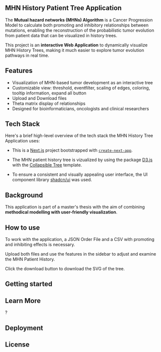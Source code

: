 ## MHN History Patient Tree Application

The **Mutual hazard networks (MHNs) Algorithm** is a Cancer Progression Model to calculate both promoting and inhibitory relationships between mutations, enabling the reconstruction of the probabilistic tumor evolution from patient data that can be visualized in history trees.

This project is an **interactive Web Application** to dynamically visualize MHN History Trees, making it much easier to explore tumor evolution pathways in real time.

## Features

- Visualization of MHN-based tumor development as an interactive tree
- Customizable view: threshold, eventfilter, scaling of edges, coloring, tooltip information, expand all button
- Upload and Download files
- Theta matrix display of relationships
- Designed for bioinformaticians, oncologists and clinical researchers


## Tech Stack

Here's a brief high-level overview of the tech stack the MHN History Tree Application uses:

- This is a [Next.js](https://nextjs.org) project bootstrapped with [`create-next-app`](https://nextjs.org/docs/app/api-reference/cli/create-next-app).

- The MHN patient history tree is vizualized by using the package [D3.js](https://d3js.org/) with the [Collapsible Tree](https://observablehq.com/@d3/collapsible-tree) template.

- To ensure a consistent and visually appealing user interface, the UI component library [shadcn/ui](https://ui.shadcn.com/) was used. 

## Background

This application is part of a master's thesis with the aim of combining **methodical modelling with user-friendly visualization**. 

## How to use 

To work with the application, a JSON Order File and a CSV with promoting and inhibiting effects is necessary. 

Upload both files and use the features in the sidebar to adjust and examine the MHN Patient History.

Click the download button to download the SVG of the tree.

## Getting started




## Learn More

?

## Deployment


## License


